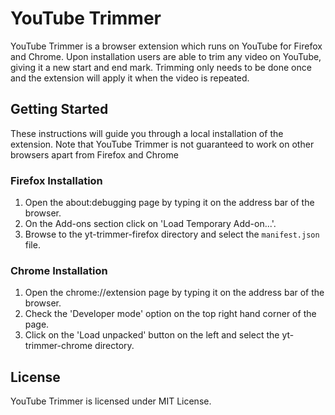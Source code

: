 # YouTube Trimmer #

YouTube Trimmer is a browser extension which runs on YouTube for Firefox and Chrome. Upon installation users are able to trim any video on YouTube, giving it a new start and end mark. Trimming only needs to be done once and the extension will apply it when the video is repeated.

## Getting Started ##

These instructions will guide you through a local installation of the extension. Note that YouTube Trimmer is not guaranteed to work on other browsers apart from Firefox and Chrome

### Firefox Installation ###

1. Open the about:debugging page by typing it on the address bar of the browser.
2. On the Add-ons section click on 'Load Temporary Add-on...'.
3. Browse to the yt-trimmer-firefox directory and select the `manifest.json` file.

### Chrome Installation ###

1. Open the chrome://extension page by typing it on the address bar of the browser.
2. Check the 'Developer mode' option on the top right hand corner of the page.
3. Click on the 'Load unpacked' button on the left and select the yt-trimmer-chrome directory.

## License ##

YouTube Trimmer is licensed under MIT License.
